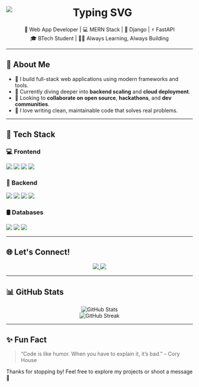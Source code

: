 <h1 align="center">
  <img 
    src="https://readme-typing-svg.herokuapp.com/?font=Fira+Code&size=30&pause=1000&color=00F1FF&center=true&vCenter=true&width=1000&lines=Hey+there!+I'm+Anuraj+Maddheshiya;Web+App+Developer+%F0%9F%92%BB;MERN+%7C+Django+%7C+FastAPI" 
    alt="Typing SVG" 
    style="max-width: 100%; display: block; margin: auto;" 
  />
</h1>
<p align="center">
  🚀 Web App Developer | 💻 MERN Stack | 🐍 Django | ⚡ FastAPI <br/>
  🎓 BTech Student | 👨‍💻 Always Learning, Always Building
</p>

---

## 🧠 About Me

- 💼 I build full-stack web applications using modern frameworks and tools.
- 🌱 Currently diving deeper into **backend scaling** and **cloud deployment**.
- 🤝 Looking to **collaborate on open source**, **hackathons**, and **dev communities**.
- 🧰 I love writing clean, maintainable code that solves real problems.

---

## 🚀 Tech Stack

### 💻 Frontend
<p>
  <img src="https://img.shields.io/badge/HTML-E44D26?style=for-the-badge&logo=html5&logoColor=white"/>
  <img src="https://img.shields.io/badge/CSS-264DE4?style=for-the-badge&logo=css3&logoColor=white"/>
  <img src="https://img.shields.io/badge/JavaScript-F0DB4F?style=for-the-badge&logo=javascript&logoColor=black"/>
  <img src="https://img.shields.io/badge/React-61DBFB?style=for-the-badge&logo=react&logoColor=black"/>
</p>

### 🧪 Backend
<p>
  <img src="https://img.shields.io/badge/Node.js-339933?style=for-the-badge&logo=nodedotjs&logoColor=white"/>
  <img src="https://img.shields.io/badge/Express.js-000000?style=for-the-badge&logo=express&logoColor=white"/>
  <img src="https://img.shields.io/badge/Django-092E20?style=for-the-badge&logo=django&logoColor=white"/>
  <img src="https://img.shields.io/badge/FastAPI-009688?style=for-the-badge&logo=fastapi&logoColor=white"/>
</p>

### 🛢️ Databases
<p>
  <img src="https://img.shields.io/badge/MongoDB-4EA94B?style=for-the-badge&logo=mongodb&logoColor=white"/>
  <img src="https://img.shields.io/badge/MySQL-00758F?style=for-the-badge&logo=mysql&logoColor=white"/>
  <img src="https://img.shields.io/badge/SQLite-003B57?style=for-the-badge&logo=sqlite&logoColor=white"/>
</p>

---

## 🌐 Let's Connect!

<p align="center">
  <a href="https://github.com/Anuraj-IND">
    <img src="https://img.shields.io/badge/GitHub-100000?style=for-the-badge&logo=github&logoColor=white"/>
  </a>
  <a href="https://www.linkedin.com/in/anuraj-maddheshiya">
    <img src="https://img.shields.io/badge/LinkedIn-0A66C2?style=for-the-badge&logo=linkedin&logoColor=white"/>
  </a>
</p>

---

## 📊 GitHub Stats

<p align="center">
  <img src="https://github-readme-stats.vercel.app/api?username=Anuraj-IND&show_icons=true&theme=radical" alt="GitHub Stats" />
  <br/>
  <img src="https://streak-stats.demolab.com/?user=Anuraj-IND&theme=radical&hide_border=true" alt="GitHub Streak" />
</p>

---

## ✨ Fun Fact

> “Code is like humor. When you have to explain it, it’s bad.” – Cory House

Thanks for stopping by! Feel free to explore my projects or shoot a message 🚀

